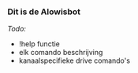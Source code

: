### **Dit is de Alowisbot**

_Todo:_
* !help functie
* elk comando beschrijving
* kanaalspecifieke drive comando's
